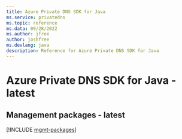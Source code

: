 ```yaml
---
title: Azure Private DNS SDK for Java
ms.service: privatedns
ms.topic: reference
ms.data: 09/28/2022
ms.author: jfree
author: joshfree
ms.devlang: java
description: Reference for Azure Private DNS SDK for Java
---
```

# Azure Private DNS SDK for Java - latest

## Management packages - latest
[!INCLUDE [mgmt-packages](private-dns-mgmt-index.md)]